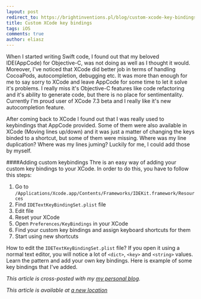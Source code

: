 ```yaml
---
layout: post
redirect_to: https://brightinventions.pl/blog/custom-xcode-key-bindings
title: Custom XCode key bindings  
tags: iOS
comments: true
author: eliasz
---
```

When I started writing Swift code, I found out that my beloved IDE(AppCode) for Objective-C, was not doing as well as I thought it would. Moreover, I've noticed that XCode did better job in terms of handling CocoaPods, autocompletion, debugging etc. It was more than enough for me to say sorry to XCode and leave AppCode for some time to let it solve it's problems. I really miss it's Objective-C features like code refactoring and it's ability to generate code, but there is no place for sentimentality. Currently I'm proud user of XCode 7.3 beta and I really like it's new autocompletion feature.

After coming back to XCode I found out that I was really used to keybindings that AppCode provided. Some of them were also available in XCode (Moving lines up/down) and it was just a matter of changing the keys binded to a shortcut, but some of them were missing. Where was my line duplication? Where was my lines juming? Luckily for me, I could add those by myself.

####Adding custom keybindings
Thre is an easy way of adding your custom key bindings to your XCode. In order to do this, you have to follow this steps:

1. Go to `/Applications/Xcode.app/Contents/Frameworks/IDEKit.framework/Resources`
2. Find `IDETextKeyBindingSet.plist` file 
3. Edit file
4. Reset your XCode
5. Open `Preferences/KeyBindings` in your XCode
6. Find your custom key bindings and assign keyboard shortcuts for them
7. Start using new shortcuts


How to edit the `IDETextKeyBindingSet.plist` file? If you open it using a normal text editor, you will notice a lot of `<dict>`, `<key>` and `<string>` values. Learn the pattern and add your own key bindings. Here is example of some key bindings that I've added. 
<script src="https://gist.github.com/Eluss/eb7d9290ecddfa758365.js"></script>


*This article is cross-posted with my [my personal blog](http://eluss.github.io/).*


*This article is available at [a new location](https://brightinventions.pl/blog/custom-xcode-key-bindings)*
